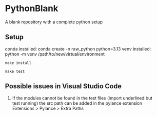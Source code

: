 # PythonBlank
A blank repository with a complete python setup 

## Setup
conda installed: conda create -n raw_python python=3.13 
venv installed: python -m venv /path/to/new/virtual/environment

```
make install
```

```
make test
```


## Possible issues in Visual Studio Code
1. If the modules cannot be found in the test files (import underlined but test running) the src path can be added in the pylance extension Extensions > Pylance > Extra Paths